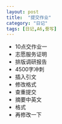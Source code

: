 ```yaml
---
layout: post
title:  "提交作业"
category: "日记"
tags: [日记,A6,誊写]
---
```


- 10点交作业一
- 志愿服务证明
- 排版调研报告
- 4500字冲刺
- 插入引文
- 修改格式
- 查重提交
- 摘要中英文
- 格式
- 再修改一下
